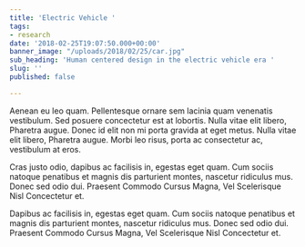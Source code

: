 ```yaml
---
title: 'Electric Vehicle '
tags:
- research
date: '2018-02-25T19:07:50.000+00:00'
banner_image: "/uploads/2018/02/25/car.jpg"
sub_heading: 'Human centered design in the electric vehicle era '
slug: ''
published: false

---
```

Aenean eu leo ​​quam. Pellentesque ornare sem lacinia quam venenatis vestibulum. Sed posuere concectetur est at lobortis. Nulla vitae elit libero, Pharetra augue. Donec id elit non mi porta gravida at eget metus. Nulla vitae elit libero, Pharetra augue. Morbi leo risus, porta ac consectetur ac, vestibulum at eros.

Cras justo odio, dapibus ac facilisis in, egestas eget quam. Cum sociis natoque penatibus et magnis dis parturient montes, nascetur ridiculus mus. Donec sed odio dui. Praesent Commodo Cursus Magna, Vel Scelerisque Nisl Concectetur et.

Dapibus ac facilisis in, egestas eget quam. Cum sociis natoque penatibus et magnis dis parturient montes, nascetur ridiculus mus. Donec sed odio dui. Praesent Commodo Cursus Magna, Vel Scelerisque Nisl Concectetur et.